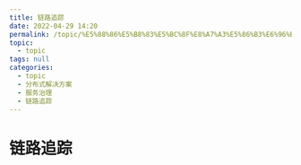 ```yaml
---
title: 链路追踪
date: 2022-04-29 14:20
permalink: /topic/%E5%88%86%E5%B8%83%E5%BC%8F%E8%A7%A3%E5%86%B3%E6%96%B9%E6%A1%88/%E6%9C%8D%E5%8A%A1%E6%B2%BB%E7%90%86/%E9%93%BE%E8%B7%AF%E8%BF%BD%E8%B8%AA
topic: 
  - topic
tags: null
categories: 
  - topic
  - 分布式解决方案
  - 服务治理
  - 链路追踪
---
```

# 链路追踪

‍
